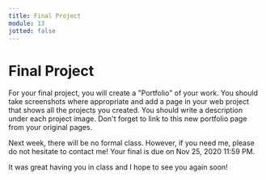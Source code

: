 ```yaml
---
title: Final Project
module: 13
jotted: false
---
```


# Final Project

For your final project, you will create a "Portfolio" of your work. You should take screenshots where appropriate and add a page in your web project that shows all the projects you created. You should write a description under each project image. Don't forget to link to this new portfolio page from your original pages.   

Next week, there will be no formal class. However, if you need me, please do not hesitate to contact me!  Your final is due on Nov 25, 2020 11:59 PM.

It was great having you in class and I hope to see you again soon!